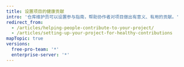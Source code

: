 ```yaml
---
title: 设置项目的健康贡献
intro: '仓库维护员可以设置参与指南，帮助协作者对项目做出有意义、有用的贡献。'
redirect_from:
  - /articles/helping-people-contribute-to-your-project/
  - /articles/setting-up-your-project-for-healthy-contributions
mapTopic: true
versions:
  free-pro-team: '*'
  enterprise-server: '*'
---
```


